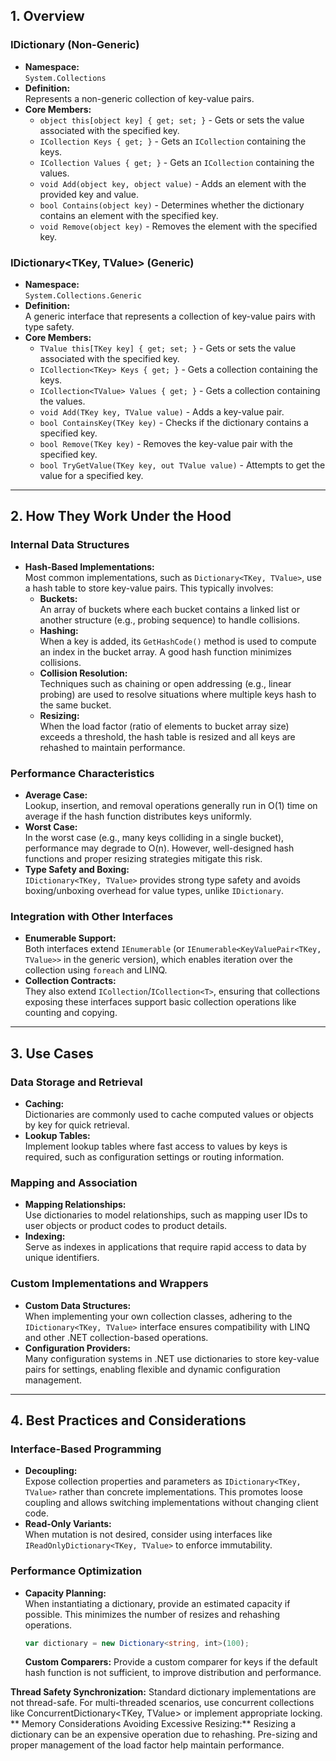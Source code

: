 ## 1. Overview

### IDictionary (Non-Generic)
- **Namespace:**  
  `System.Collections`
- **Definition:**  
  Represents a non-generic collection of key-value pairs.
- **Core Members:**
  - `object this[object key] { get; set; }` - Gets or sets the value associated with the specified key.
  - `ICollection Keys { get; }` - Gets an `ICollection` containing the keys.
  - `ICollection Values { get; }` - Gets an `ICollection` containing the values.
  - `void Add(object key, object value)` - Adds an element with the provided key and value.
  - `bool Contains(object key)` - Determines whether the dictionary contains an element with the specified key.
  - `void Remove(object key)` - Removes the element with the specified key.

### IDictionary<TKey, TValue> (Generic)
- **Namespace:**  
  `System.Collections.Generic`
- **Definition:**  
  A generic interface that represents a collection of key-value pairs with type safety.
- **Core Members:**
  - `TValue this[TKey key] { get; set; }` - Gets or sets the value associated with the specified key.
  - `ICollection<TKey> Keys { get; }` - Gets a collection containing the keys.
  - `ICollection<TValue> Values { get; }` - Gets a collection containing the values.
  - `void Add(TKey key, TValue value)` - Adds a key-value pair.
  - `bool ContainsKey(TKey key)` - Checks if the dictionary contains a specified key.
  - `bool Remove(TKey key)` - Removes the key-value pair with the specified key.
  - `bool TryGetValue(TKey key, out TValue value)` - Attempts to get the value for a specified key.

---

## 2. How They Work Under the Hood

### Internal Data Structures
- **Hash-Based Implementations:**  
  Most common implementations, such as `Dictionary<TKey, TValue>`, use a hash table to store key-value pairs. This typically involves:
  - **Buckets:**  
    An array of buckets where each bucket contains a linked list or another structure (e.g., probing sequence) to handle collisions.
  - **Hashing:**  
    When a key is added, its `GetHashCode()` method is used to compute an index in the bucket array. A good hash function minimizes collisions.
  - **Collision Resolution:**  
    Techniques such as chaining or open addressing (e.g., linear probing) are used to resolve situations where multiple keys hash to the same bucket.
  - **Resizing:**  
    When the load factor (ratio of elements to bucket array size) exceeds a threshold, the hash table is resized and all keys are rehashed to maintain performance.

### Performance Characteristics
- **Average Case:**  
  Lookup, insertion, and removal operations generally run in O(1) time on average if the hash function distributes keys uniformly.
- **Worst Case:**  
  In the worst case (e.g., many keys colliding in a single bucket), performance may degrade to O(n). However, well-designed hash functions and proper resizing strategies mitigate this risk.
- **Type Safety and Boxing:**  
  `IDictionary<TKey, TValue>` provides strong type safety and avoids boxing/unboxing overhead for value types, unlike `IDictionary`.

### Integration with Other Interfaces
- **Enumerable Support:**  
  Both interfaces extend `IEnumerable` (or `IEnumerable<KeyValuePair<TKey, TValue>>` in the generic version), which enables iteration over the collection using `foreach` and LINQ.
- **Collection Contracts:**  
  They also extend `ICollection`/`ICollection<T>`, ensuring that collections exposing these interfaces support basic collection operations like counting and copying.

---

## 3. Use Cases

### Data Storage and Retrieval
- **Caching:**  
  Dictionaries are commonly used to cache computed values or objects by key for quick retrieval.
- **Lookup Tables:**  
  Implement lookup tables where fast access to values by keys is required, such as configuration settings or routing information.

### Mapping and Association
- **Mapping Relationships:**  
  Use dictionaries to model relationships, such as mapping user IDs to user objects or product codes to product details.
- **Indexing:**  
  Serve as indexes in applications that require rapid access to data by unique identifiers.

### Custom Implementations and Wrappers
- **Custom Data Structures:**  
  When implementing your own collection classes, adhering to the `IDictionary<TKey, TValue>` interface ensures compatibility with LINQ and other .NET collection-based operations.
- **Configuration Providers:**  
  Many configuration systems in .NET use dictionaries to store key-value pairs for settings, enabling flexible and dynamic configuration management.

---

## 4. Best Practices and Considerations

### Interface-Based Programming
- **Decoupling:**  
  Expose collection properties and parameters as `IDictionary<TKey, TValue>` rather than concrete implementations. This promotes loose coupling and allows switching implementations without changing client code.
- **Read-Only Variants:**  
  When mutation is not desired, consider using interfaces like `IReadOnlyDictionary<TKey, TValue>` to enforce immutability.

### Performance Optimization
- **Capacity Planning:**  
  When instantiating a dictionary, provide an estimated capacity if possible. This minimizes the number of resizes and rehashing operations.
  ```typescript
  var dictionary = new Dictionary<string, int>(100);
  ```

  **Custom Comparers:**
Provide a custom comparer for keys if the default hash function is not sufficient, to improve distribution and performance.

**Thread Safety
Synchronization:**
Standard dictionary implementations are not thread-safe. For multi-threaded scenarios, use concurrent collections like ConcurrentDictionary<TKey, TValue> or implement appropriate locking.
**
Memory Considerations
Avoiding Excessive Resizing:**
Resizing a dictionary can be an expensive operation due to rehashing. Pre-sizing and proper management of the load factor help maintain performance.
